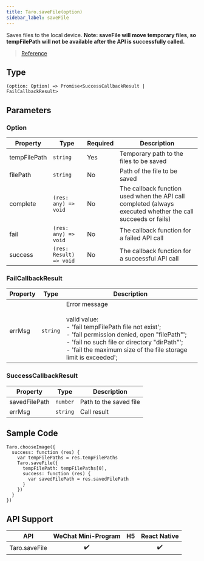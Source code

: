 ```yaml
---
title: Taro.saveFile(option)
sidebar_label: saveFile
---
```


Saves files to the local device. **Note: saveFile will move temporary files, so tempFilePath will not be available after the API is successfully called.**

> [Reference](https://developers.weixin.qq.com/miniprogram/en/dev/api/file/wx.saveFile.html)

## Type

```tsx
(option: Option) => Promise<SuccessCallbackResult | FailCallbackResult>
```

## Parameters

### Option

<table>
  <thead>
    <tr>
      <th>Property</th>
      <th>Type</th>
      <th style={{ textAlign: "center"}}>Required</th>
      <th>Description</th>
    </tr>
  </thead>
  <tbody>
    <tr>
      <td>tempFilePath</td>
      <td><code>string</code></td>
      <td style={{ textAlign: "center"}}>Yes</td>
      <td>Temporary path to the files to be saved</td>
    </tr>
    <tr>
      <td>filePath</td>
      <td><code>string</code></td>
      <td style={{ textAlign: "center"}}>No</td>
      <td>Path of the file to be saved</td>
    </tr>
    <tr>
      <td>complete</td>
      <td><code>(res: any) =&gt; void</code></td>
      <td style={{ textAlign: "center"}}>No</td>
      <td>The callback function used when the API call completed (always executed whether the call succeeds or fails)</td>
    </tr>
    <tr>
      <td>fail</td>
      <td><code>(res: any) =&gt; void</code></td>
      <td style={{ textAlign: "center"}}>No</td>
      <td>The callback function for a failed API call</td>
    </tr>
    <tr>
      <td>success</td>
      <td><code>(res: Result) =&gt; void</code></td>
      <td style={{ textAlign: "center"}}>No</td>
      <td>The callback function for a successful API call</td>
    </tr>
  </tbody>
</table>

### FailCallbackResult

<table>
  <thead>
    <tr>
      <th>Property</th>
      <th>Type</th>
      <th>Description</th>
    </tr>
  </thead>
  <tbody>
    <tr>
      <td>errMsg</td>
      <td><code>string</code></td>
      <td>Error message<br /><br />valid value: <br />- 'fail tempFilePath file not exist';<br />- 'fail permission denied, open &quot;filePath&quot;';<br />- 'fail no such file or directory &quot;dirPath&quot;';<br />- 'fail the maximum size of the file storage limit is exceeded';</td>
    </tr>
  </tbody>
</table>

### SuccessCallbackResult

<table>
  <thead>
    <tr>
      <th>Property</th>
      <th>Type</th>
      <th>Description</th>
    </tr>
  </thead>
  <tbody>
    <tr>
      <td>savedFilePath</td>
      <td><code>number</code></td>
      <td>Path to the saved file</td>
    </tr>
    <tr>
      <td>errMsg</td>
      <td><code>string</code></td>
      <td>Call result</td>
    </tr>
  </tbody>
</table>

## Sample Code

```tsx
Taro.chooseImage({
  success: function (res) {
    var tempFilePaths = res.tempFilePaths
    Taro.saveFile({
      tempFilePath: tempFilePaths[0],
      success: function (res) {
        var savedFilePath = res.savedFilePath
      }
    })
  }
})
```

## API Support

| API | WeChat Mini-Program | H5 | React Native |
| :---: | :---: | :---: | :---: |
| Taro.saveFile | ✔️ |  | ✔️ |
